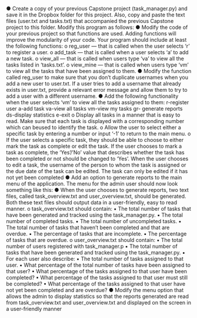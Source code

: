● Create a copy of your previous Capstone project (task_manager.py) and
save it in the Dropbox folder for this project. Also, copy and paste the text
files (user.txt and tasks.txt) that accompanied the previous Capstone
project to this folder. Modify this program as follows:
● Modify the code of your previous project so that functions are used.
Adding functions will improve the modularity of your code. Your program
should include at least the following functions:
o reg_user — that is called when the user selects ‘r’ to register a user.
o add_task — that is called when a user selects ‘a’ to add a new task.
o view_all — that is called when users type ‘va’ to view all the tasks
listed in ‘tasks.txt’.
o view_mine — that is called when users type ‘vm’ to view all the
tasks that have been assigned to them.
● Modify the function called reg_user to make sure that you don’t duplicate
usernames when you add a new user to user.txt. If a user tries to add a
username that already exists in user.txt, provide a relevant error message
and allow them to try to add a user with a different username.
● Add the following functionality when the user selects ‘vm’ to view all the
tasks assigned to them:
r-register user
a-add task
va-view all tasks
vm-view my tasks
gr- generate reports
ds-display statistics
e-exit
o Display all tasks in a manner that is easy to read. Make sure that
each task is displayed with a corresponding number which can beused to identify the task.
o Allow the user to select either a specific task by entering a number
or input ‘-1’ to return to the main menu.
o If the user selects a specific task, they should be able to choose to
either mark the task as complete or edit the task. If the user
chooses to mark a task as complete, the ‘Yes’/’No’ value that
describes whether the task has been completed or not should be
changed to ‘Yes’. When the user chooses to edit a task, the
username of the person to whom the task is assigned or the due
date of the task can be edited. The task can only be edited if it has
not yet been completed
● Add an option to generate reports to the main menu of the application.
The menu for the admin user should now look something like this:
● When the user chooses to generate reports, two text files, called
task_overview.txt and user_overview.txt, should be generated. Both
these text files should output data in a user-friendly, easy to read manner.
o task_overview.txt should contain:
▪ The total number of tasks that have been generated and
tracked using the task_manager.py.
▪ The total number of completed tasks.
▪ The total number of uncompleted tasks.
▪ The total number of tasks that haven’t been completed and
that are overdue.
▪ The percentage of tasks that are incomplete.
▪ The percentage of tasks that are overdue.
o user_overview.txt should contain:
▪ The total number of users registered with task_manager.p
▪ The total number of tasks that have been generated and
tracked using the task_manager.py.
▪ For each user also describe:
▪ The total number of tasks assigned to that user.
▪ What percentage of the total number of tasks have
been assigned to that user?
▪ What percentage of the tasks assigned to that user
have been completed?
▪ What percentage of the tasks assigned to that user
must still be completed?
▪ What percentage of the tasks assigned to that user
have not yet been completed and are overdue?
● Modify the menu option that allows the admin to display statistics so that
the reports generated are read from task_overview.txt and
user_overview.txt and displayed on the screen in a user-friendly manner
